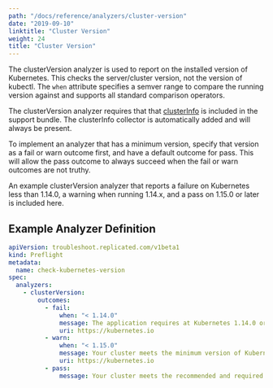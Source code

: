 ```yaml
---
path: "/docs/reference/analyzers/cluster-version"
date: "2019-09-10"
linktitle: "Cluster Version"
weight: 24
title: "Cluster Version"
---
```


The clusterVersion analyzer is used to report on the installed version of Kubernetes. This checks the server/cluster version, not the version of kubectl. The `when` attribute specifies a semver range to compare the running version against and supports all standard comparison operators.

The clusterVersion analyzer requires that that [clusterInfo](../../collectors/cluster-info) is included in the support bundle. The clusterInfo collector is automatically added and will always be present.

To implement an analyzer that has a minimum version, specify that version as a fail or warn outcome first, and have a default outcome for pass. This will allow the pass outcome to always succeed when the fail or warn outcomes are not truthy.

An example clusterVersion analyzer that reports a failure on Kubernetes less than 1.14.0, a warning when running 1.14.x, and a pass on 1.15.0 or later is included here.

## Example Analyzer Definition

```yaml
apiVersion: troubleshoot.replicated.com/v1beta1
kind: Preflight
metadata:
  name: check-kubernetes-version
spec:
  analyzers:
    - clusterVersion:
        outcomes:
          - fail:
              when: "< 1.14.0"
              message: The application requires at Kubernetes 1.14.0 or later, and recommends 1.15.0.
              uri: https://kubernetes.io
          - warn:
              when: "< 1.15.0"
              message: Your cluster meets the minimum version of Kubernetes, but we recommend you update to 1.15.0 or later.
              uri: https://kubernetes.io
          - pass:
              message: Your cluster meets the recommended and required versions of Kubernetes.
```